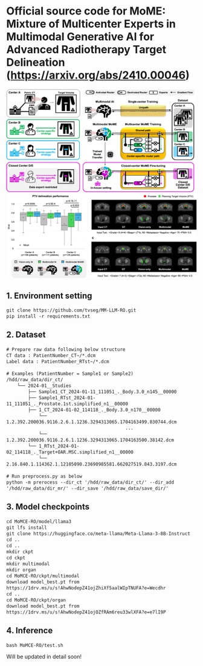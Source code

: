 # Official source code for MoME: Mixture of Multicenter Experts in Multimodal Generative AI for Advanced Radiotherapy Target Delineation (https://arxiv.org/abs/2410.00046)

![alt text](https://github.com/tvseg/MoME-RO/blob/main/Picture1.png) 
![alt text](https://github.com/tvseg/MoME-RO/blob/main/Picture2.png) 

## 1. Environment setting
```
git clone https://github.com/tvseg/MM-LLM-RO.git
pip install -r requirements.txt
```

## 2. Dataset
```
# Prepare raw data following below structure
CT data : PatientNumber_CT~/*.dcm
Label data : PatientNumber_RTst~/*.dcm

# Examples (PatientNumber = Sample1 or Sample2)
/hdd/raw_data/dir_ct/
    └── 2024-01__Studies
        ├── Sample1_CT_2024-01-11_111051_._Body.3.0_n145__00000
        ├── Sample1_RTst_2024-01-11_111051_._Prostate.1st.simplified_n1__00000
        ├── 1_CT_2024-01-02_114118_._Body.3.0_n170__00000
            └── 1.2.392.200036.9116.2.6.1.1236.3294313065.1704163499.830744.dcm
                                            ...
            └── 1.2.392.200036.9116.2.6.1.1236.3294313065.1704163500.38142.dcm
        └── 1_RTst_2024-01-02_114118_._Target+OAR.MSC.simplified_n1__00000
            └── 2.16.840.1.114362.1.12105090.23690985581.662027519.843.3197.dcm

# Run preprocess.py as below
python -m prerocess --dir_ct '/hdd/raw_data/dir_ct/' --dir_add '/hdd/raw_data/dir_mr/' --dir_save '/hdd/raw_data/save_dir/'
```

## 3. Model checkpoints
```
cd MoMCE-RO/model/llama3
git lfs install
git clone https://huggingface.co/meta-llama/Meta-Llama-3-8B-Instruct
cd ..
cd ..
mkdir ckpt
cd ckpt
mkdir multimodal
mkdir organ
cd MoMCE-RO/ckpt/multimodal
download model_best.pt from https://1drv.ms/u/s!AhwNodepZ41ojZhiXf5aalWIpTNUFA?e=Wecdhr
cd ..
cd MoMCE-RO/ckpt/organ
download model_best.pt from https://1drv.ms/u/s!AhwNodepZ41ojOZfRAm6reu33wlXFA?e=e7lI9P
```

## 4. Inference
```
bash MoMCE-RO/test.sh
```

Will be updated in detail soon! 
